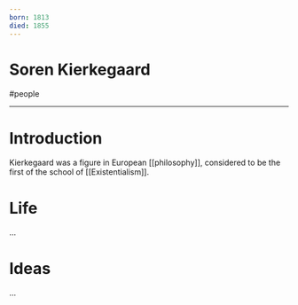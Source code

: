```yaml
---
born: 1813
died: 1855
---
```

# Soren Kierkegaard
#people 

---
# Introduction
Kierkegaard was a figure in European [[philosophy]], considered to be the first of the school of [[Existentialism]]. 

# Life
...

# Ideas
...